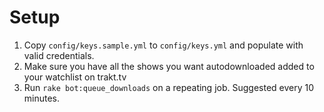 Setup
=====

1. Copy ```config/keys.sample.yml``` to ```config/keys.yml``` and populate with valid credentials.
2. Make sure you have all the shows you want autodownloaded added to your watchlist on trakt.tv
3. Run ```rake bot:queue_downloads``` on a repeating job. Suggested every 10 minutes.